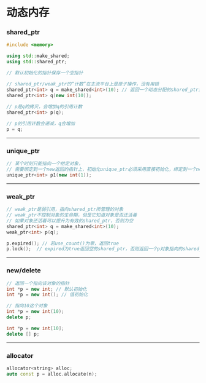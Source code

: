 # 动态内存

### shared_ptr

```cpp
#include <memory>

using std::make_shared;
using std::shared_ptr;

// 默认初始化的指针保存一个空指针

// shared_ptr/weak_ptr的“计数”在主流平台上是原子操作，没有用锁
shared_ptr<int> q = make_shared<int>(10); // 返回一个动态分配的shared_ptr对象使用args初始化
shared_ptr<int> q(new int(10));
    
// p是q的拷贝，会增加q的引用计数
shared_ptr<int> p(q);

// p的引用计数会递减，q会增加
p = q;
```

------

### unique_ptr

```cpp
// 某个时刻只能指向一个给定对象，
// 需要绑定到一个new返回的指针上，初始化unique_ptr必须采用直接初始化，绑定到一个new返回的指针上
unique_ptr<int> p1(new int(1));
```

-------

### weak_ptr

```cpp
// weak_ptr是弱引用，指向shared_ptr所管理的对象
// weak_ptr不控制对象的生命期，但是它知道对象是否还活着
// 如果对象还活着可以提升为有效的shared_ptr，否则为空
shared_ptr<int> q = make_shared<int>(10);
weak_ptr<int> p(q);

p.expired(); // 若use_count()为零，返回true
p.lock();  // expired为true返回空的shared_ptr，否则返回一个p对象指向的shared_ptr对象
```

-------

### new/delete

```cpp
// 返回一个指向该对象的指针
int *p = new int; // 默认初始化
int *p = new int(); // 值初始化

// 指向10这个对象
int *p = new int(10);
delete p;

int *p = new int[10];
delete [] p;
```

------

### allocator

```cpp
allocator<string> alloc;
auto const p = alloc.allocate(n);
```











